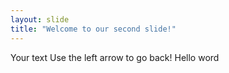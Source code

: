 ```yaml
---
layout: slide
title: "Welcome to our second slide!"
---
```

Your text
Use the left arrow to go back!
Hello word 
